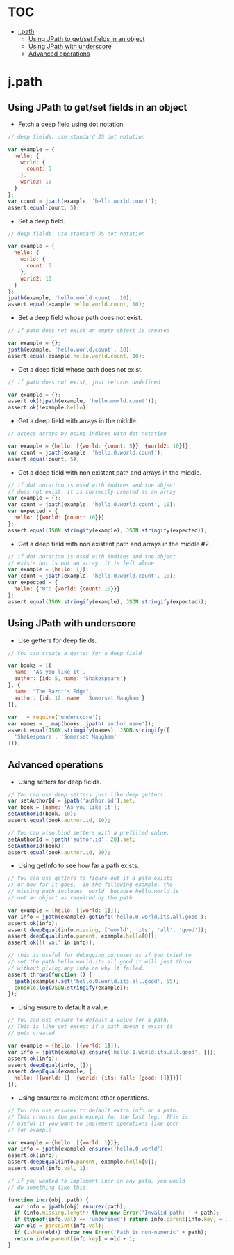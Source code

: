 # TOC
   - [j.path](#jpath)
     - [Using JPath to get/set fields in an object](#jpath-using-jpath-to-getset-fields-in-an-object)
     - [Using JPath with underscore](#jpath-using-jpath-with-underscore)
     - [Advanced operations](#jpath-advanced-operations)
<a name=""></a>
 
<a name="jpath"></a>
# j.path
<a name="jpath-using-jpath-to-getset-fields-in-an-object"></a>
## Using JPath to get/set fields in an object
- Fetch a deep field using dot notation.

```js
// deep fields: use standard JS dot notation

var example = {
  hello: {
    world: {
      count: 5
    },
    world2: 10
  }
};
var count = jpath(example, 'hello.world.count');
assert.equal(count, 5);
```

- Set a deep field.

```js
// deep fields: use standard JS dot notation

var example = {
  hello: {
    world: {
      count: 5
    },
    world2: 10
  }
};
jpath(example, 'hello.world.count', 10);
assert.equal(example.hello.world.count, 10);
```

- Set a deep field whose path does not exist.

```js
// if path does not exist an empty object is created

var example = {};
jpath(example, 'hello.world.count', 10);
assert.equal(example.hello.world.count, 10);
```

- Get a deep field whose path does not exist.

```js
// if path does not exist, just returns undefined

var example = {};
assert.ok(!jpath(example, 'hello.world.count'));
assert.ok(!example.hello);
```

- Get a deep field with arrays in the middle.

```js
// access arrays by using indices with dot notation

var example = {hello: [{world: {count: 5}}, {world2: 10}]};
var count = jpath(example, 'hello.0.world.count');
assert.equal(count, 5);
```

- Get a deep field with non existent path and arrays in the middle.

```js
// if dot notation is used with indices and the object
// does not exist, it is correctly created as an array
var example = {};
var count = jpath(example, 'hello.0.world.count', 10);
var expected = {
  hello: [{world: {count: 10}}]
};
assert.equal(JSON.stringify(example), JSON.stringify(expected));
```

- Get a deep field with non existent path and arrays in the middle #2.

```js
// if dot notation is used with indices and the object
// exists but is not an array, it is left alone
var example = {hello: {}};
var count = jpath(example, 'hello.0.world.count', 10);
var expected = {
  hello: {"0": {world: {count: 10}}}
};
assert.equal(JSON.stringify(example), JSON.stringify(expected));
```

<a name="jpath-using-jpath-with-underscore"></a>
## Using JPath with underscore
- Use getters for deep fields.

```js
// You can create a getter for a deep field

var books = [{
  name: 'As you like it',
  author: {id: 5, name: 'Shakespeare'}
}, {
  name: "The Razor's Edge",
  author: {id: 12, name: 'Somerset Maugham'}
}];
  
var _ = require('underscore');
var names = _.map(books, jpath('author.name'));
assert.equal(JSON.stringify(names), JSON.stringify([
  'Shakespeare', 'Somerset Maugham'
]));
```

<a name="jpath-advanced-operations"></a>
## Advanced operations
- Using setters for deep fields.

```js
// You can use deep setters just like deep getters.
var setAuthorId = jpath('author.id').set;
var book = {name: 'As you like it'};
setAuthorId(book, 10);
assert.equal(book.author.id, 10);

// You can also bind setters with a prefilled value.
setAuthorId = jpath('author.id', 20).set;
setAuthorId(book);
assert.equal(book.author.id, 20);
```

- Using getInfo to see how far a path exists.

```js
// You can use getInfo to figure out if a path exists
// or how far it goes.  In the following example, the
// missing path includes 'world' because hello.world is 
// not an object as required by the path

var example = {hello: [{world: 1}]};
var info = jpath(example).getInfo('hello.0.world.its.all.good');
assert.ok(info);
assert.deepEqual(info.missing, ['world', 'its', 'all', 'good']);
assert.deepEqual(info.parent, example.hello[0]);
assert.ok(!('val' in info));

// this is useful for debugging purposes as if you tried to
// set the path hello.world.its.all.good it will just throw
// without giving any info on why it failed.
assert.throws(function () {
  jpath(example).set('hello.0.world.its.all.good', 55);
  console.log(JSON.stringify(example));
});
```

- Using ensure to default a value.

```js
// You can use ensure to default a value for a path.
// This is like get except if a path doesn't exist it
// gets created.

var example = {hello: [{world: 1}]};
var info = jpath(example).ensure('hello.1.world.its.all.good', []);
assert.ok(info);
assert.deepEqual(info, []);
assert.deepEqual(example, {
  hello: [{world: 1}, {world: {its: {all: {good: []}}}}]
});
```

- Using ensurex to implement other operations.

```js
// You can use ensurex to default extra info on a path.
// This creates the path except for the last leg.  This is
// useful if you want to implement operations like incr
// for example

var example = {hello: [{world: 1}]};
var info = jpath(example).ensurex('hello.0.world');
assert.ok(info);
assert.deepEqual(info.parent, example.hello[0]);
assert.equal(info.val, 1);

// if you wanted to implement incr on any path, you would
// do something like this:

function incr(obj, path) {
  var info = jpath(obj).ensurex(path);
  if (info.missing.length) throw new Error('Invalid path: ' + path);
  if (typeof(info.val) == 'undefined') return info.parent[info.key] = 1;
  var old = parseInt(info.val);
  if (isNaN(old)) throw new Error('Path is non-numeric' + path);
  return info.parent[info.key] = old + 1;
}
```

